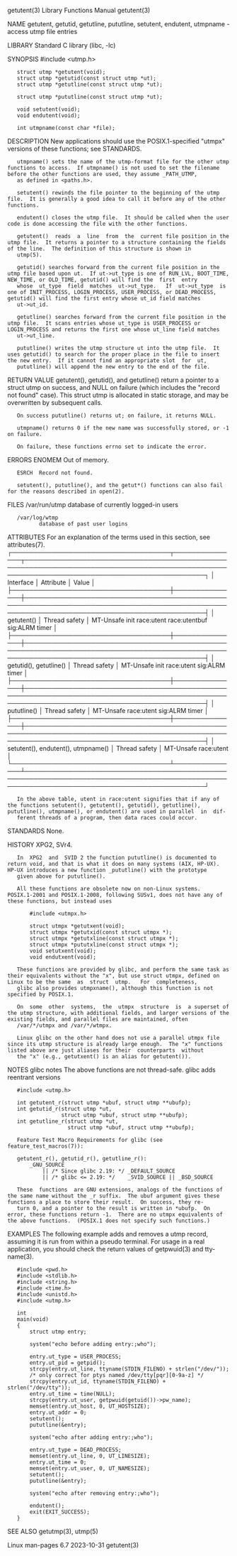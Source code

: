 getutent(3)                                                                               Library Functions Manual                                                                              getutent(3)

NAME
       getutent, getutid, getutline, pututline, setutent, endutent, utmpname - access utmp file entries

LIBRARY
       Standard C library (libc, -lc)

SYNOPSIS
       #include <utmp.h>

       struct utmp *getutent(void);
       struct utmp *getutid(const struct utmp *ut);
       struct utmp *getutline(const struct utmp *ut);

       struct utmp *pututline(const struct utmp *ut);

       void setutent(void);
       void endutent(void);

       int utmpname(const char *file);

DESCRIPTION
       New applications should use the POSIX.1-specified "utmpx" versions of these functions; see STANDARDS.

       utmpname() sets the name of the utmp-format file for the other utmp functions to access.  If utmpname() is not used to set the filename before the other functions are used, they assume _PATH_UTMP,
       as defined in <paths.h>.

       setutent() rewinds the file pointer to the beginning of the utmp file.  It is generally a good idea to call it before any of the other functions.

       endutent() closes the utmp file.  It should be called when the user code is done accessing the file with the other functions.

       getutent()  reads  a  line  from  the  current file position in the utmp file.  It returns a pointer to a structure containing the fields of the line.  The definition of this structure is shown in
       utmp(5).

       getutid() searches forward from the current file position in the utmp file based upon ut.  If ut->ut_type is one of RUN_LVL, BOOT_TIME, NEW_TIME, or OLD_TIME, getutid() will find the  first  entry
       whose  ut_type  field  matches  ut->ut_type.   If  ut->ut_type  is  one of INIT_PROCESS, LOGIN_PROCESS, USER_PROCESS, or DEAD_PROCESS, getutid() will find the first entry whose ut_id field matches
       ut->ut_id.

       getutline() searches forward from the current file position in the utmp file.  It scans entries whose ut_type is USER_PROCESS or LOGIN_PROCESS and returns the first one whose ut_line field matches
       ut->ut_line.

       pututline() writes the utmp structure ut into the utmp file.  It uses getutid() to search for the proper place in the file to insert the new entry.  If it cannot find an appropriate slot  for  ut,
       pututline() will append the new entry to the end of the file.

RETURN VALUE
       getutent(),  getutid(),  and  getutline()  return  a pointer to a struct utmp on success, and NULL on failure (which includes the "record not found" case).  This struct utmp is allocated in static
       storage, and may be overwritten by subsequent calls.

       On success pututline() returns ut; on failure, it returns NULL.

       utmpname() returns 0 if the new name was successfully stored, or -1 on failure.

       On failure, these functions errno set to indicate the error.

ERRORS
       ENOMEM Out of memory.

       ESRCH  Record not found.

       setutent(), pututline(), and the getut*() functions can also fail for the reasons described in open(2).

FILES
       /var/run/utmp
              database of currently logged-in users

       /var/log/wtmp
              database of past user logins

ATTRIBUTES
       For an explanation of the terms used in this section, see attributes(7).
       ┌────────────────────────────────────┬───────────────┬─────────────────────────────────────────────────────────────────────────────────────────────────────────────────────────────────────────────┐
       │ Interface                          │ Attribute     │ Value                                                                                                                                       │
       ├────────────────────────────────────┼───────────────┼─────────────────────────────────────────────────────────────────────────────────────────────────────────────────────────────────────────────┤
       │ getutent()                         │ Thread safety │ MT-Unsafe init race:utent race:utentbuf sig:ALRM timer                                                                                      │
       ├────────────────────────────────────┼───────────────┼─────────────────────────────────────────────────────────────────────────────────────────────────────────────────────────────────────────────┤
       │ getutid(), getutline()             │ Thread safety │ MT-Unsafe init race:utent sig:ALRM timer                                                                                                    │
       ├────────────────────────────────────┼───────────────┼─────────────────────────────────────────────────────────────────────────────────────────────────────────────────────────────────────────────┤
       │ pututline()                        │ Thread safety │ MT-Unsafe race:utent sig:ALRM timer                                                                                                         │
       ├────────────────────────────────────┼───────────────┼─────────────────────────────────────────────────────────────────────────────────────────────────────────────────────────────────────────────┤
       │ setutent(), endutent(), utmpname() │ Thread safety │ MT-Unsafe race:utent                                                                                                                        │
       └────────────────────────────────────┴───────────────┴─────────────────────────────────────────────────────────────────────────────────────────────────────────────────────────────────────────────┘

       In the above table, utent in race:utent signifies that if any of the functions setutent(), getutent(), getutid(), getutline(), pututline(), utmpname(), or endutent() are used in parallel  in  dif‐
       ferent threads of a program, then data races could occur.

STANDARDS
       None.

HISTORY
       XPG2, SVr4.

       In  XPG2  and  SVID 2 the function pututline() is documented to return void, and that is what it does on many systems (AIX, HP-UX).  HP-UX introduces a new function _pututline() with the prototype
       given above for pututline().

       All these functions are obsolete now on non-Linux systems.  POSIX.1-2001 and POSIX.1-2008, following SUSv1, does not have any of these functions, but instead uses

           #include <utmpx.h>

           struct utmpx *getutxent(void);
           struct utmpx *getutxid(const struct utmpx *);
           struct utmpx *getutxline(const struct utmpx *);
           struct utmpx *pututxline(const struct utmpx *);
           void setutxent(void);
           void endutxent(void);

       These functions are provided by glibc, and perform the same task as their equivalents without the "x", but use struct utmpx, defined on Linux to be the same  as  struct  utmp.   For  completeness,
       glibc also provides utmpxname(), although this function is not specified by POSIX.1.

       On  some  other  systems,  the  utmpx  structure  is  a superset of the utmp structure, with additional fields, and larger versions of the existing fields, and parallel files are maintained, often
       /var/*/utmpx and /var/*/wtmpx.

       Linux glibc on the other hand does not use a parallel utmpx file since its utmp structure is already large enough.  The "x" functions listed above are just aliases for their  counterparts  without
       the "x" (e.g., getutxent() is an alias for getutent()).

NOTES
   glibc notes
       The above functions are not thread-safe.  glibc adds reentrant versions

       #include <utmp.h>

       int getutent_r(struct utmp *ubuf, struct utmp **ubufp);
       int getutid_r(struct utmp *ut,
                     struct utmp *ubuf, struct utmp **ubufp);
       int getutline_r(struct utmp *ut,
                       struct utmp *ubuf, struct utmp **ubufp);

       Feature Test Macro Requirements for glibc (see feature_test_macros(7)):

       getutent_r(), getutid_r(), getutline_r():
           _GNU_SOURCE
               || /* Since glibc 2.19: */ _DEFAULT_SOURCE
               || /* glibc <= 2.19: */    _SVID_SOURCE || _BSD_SOURCE

       These  functions  are GNU extensions, analogs of the functions of the same name without the _r suffix.  The ubuf argument gives these functions a place to store their result.  On success, they re‐
       turn 0, and a pointer to the result is written in *ubufp.  On error, these functions return -1.  There are no utmpx equivalents of the above functions.  (POSIX.1 does not specify such functions.)

EXAMPLES
       The following example adds and removes a utmp record, assuming it is run from within a pseudo terminal.  For usage in a real application, you should check the return values of getpwuid(3) and tty‐
       name(3).

       #include <pwd.h>
       #include <stdlib.h>
       #include <string.h>
       #include <time.h>
       #include <unistd.h>
       #include <utmp.h>

       int
       main(void)
       {
           struct utmp entry;

           system("echo before adding entry:;who");

           entry.ut_type = USER_PROCESS;
           entry.ut_pid = getpid();
           strcpy(entry.ut_line, ttyname(STDIN_FILENO) + strlen("/dev/"));
           /* only correct for ptys named /dev/tty[pqr][0-9a-z] */
           strcpy(entry.ut_id, ttyname(STDIN_FILENO) + strlen("/dev/tty"));
           entry.ut_time = time(NULL);
           strcpy(entry.ut_user, getpwuid(getuid())->pw_name);
           memset(entry.ut_host, 0, UT_HOSTSIZE);
           entry.ut_addr = 0;
           setutent();
           pututline(&entry);

           system("echo after adding entry:;who");

           entry.ut_type = DEAD_PROCESS;
           memset(entry.ut_line, 0, UT_LINESIZE);
           entry.ut_time = 0;
           memset(entry.ut_user, 0, UT_NAMESIZE);
           setutent();
           pututline(&entry);

           system("echo after removing entry:;who");

           endutent();
           exit(EXIT_SUCCESS);
       }

SEE ALSO
       getutmp(3), utmp(5)

Linux man-pages 6.7                                                                              2023-10-31                                                                                     getutent(3)
